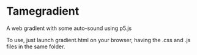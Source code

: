 # Tamegradient
 A web gradient with some auto-sound using p5.js

To use, just launch gradient.html on your browser, having the .css and .js files in the same folder.
